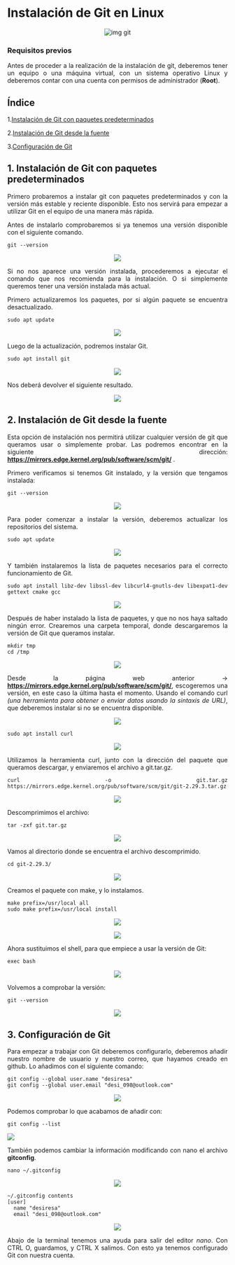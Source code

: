 # Instalación de Git en Linux

<div align="center">

![img git](http://mgaitan.github.io/intro-git/img/Git.png)

</div>

### Requisitos previos

<div style="text-align: justify">

Antes de proceder a la realización de la instalación de git, deberemos tener un equipo o una máquina virtual, con un sistema operativo Linux y deberemos contar con una cuenta con permisos de administrador (**Root**).

</div>

## Índice

 1.[Instalación de Git con paquetes predeterminados](#id1)

 2.[Instalación de Git desde la fuente](#id2)

 3.[Configuración de Git](#id3)

## 1. Instalación de Git con paquetes predeterminados <a name="id1"></a>

<div style="text-align: justify">

Primero probaremos a instalar git con paquetes predeterminados y con la versión más estable y reciente disponible. Esto nos servirá para empezar a utilizar Git en el equipo de una manera más rápida.

Antes de instalarlo comprobaremos si ya tenemos una versión disponible con el siguiente comando.

</div>

````
git --version
````

<div align="center">

![](./Imagen/1.png)

</div>

<div style="text-align: justify">

Si no nos aparece una versión instalada, procederemos a ejecutar el comando que nos recomienda para la instalación. O si simplemente queremos tener una versión instalada más actual.

Primero actualizaremos los paquetes, por si algún paquete se encuentra desactualizado.

````
sudo apt update
````

<div align="center">

![](./Imagen/4.png)

</div>

Luego de la actualización, podremos instalar Git.

````
sudo apt install git
````

<div align="center">

![](./Imagen/2.png)

</div>

Nos deberá devolver el siguiente resultado.

<div align="center">

![](./Imagen/3.png)

</div>

## 2. Instalación de Git desde la fuente <a name="id2"></a>

<div style="text-align: justify">

Esta opción de instalación nos permitirá utilizar cualquier versión de git que queramos usar o simplemente probar. Las podremos encontrar en la siguiente dirección: **https://mirrors.edge.kernel.org/pub/software/scm/git/** .

Primero verificamos si tenemos Git instalado, y la versión que tengamos instalada:

````
git --version
````

<div align="center">

![](./Imagen/3.png)

</div>

Para poder comenzar a instalar la versión, deberemos actualizar los repositorios del sistema.

````
sudo apt update
````

<div align="center">

![](./Imagen/4.png)

</div>

<div style="text-align: justify">

Y también instalaremos la lista de paquetes necesarios para el correcto funcionamiento de Git.

````
sudo apt install libz-dev libssl-dev libcurl4-gnutls-dev libexpat1-dev gettext cmake gcc
````

<div align="center">

![](./Imagen/6.png)

</div>

<div style="text-align: justify">

Después de haber instalado la lista de paquetes, y que no nos haya saltado ningún error. Crearemos una carpeta temporal, donde descargaremos la versión de Git que queramos instalar.

````
mkdir tmp
cd /tmp
````

<div align="center">

![](./Imagen/30.png)

</div>

<div style="text-align: justify">

Desde la página web anterior -> **https://mirrors.edge.kernel.org/pub/software/scm/git/**, escogeremos una versión, en este caso la última hasta el momento. Usando el comando curl *(una herramienta para obtener o enviar datos usando la sintaxis de URL)*, que deberemos instalar si no se encuentra disponible.

<div align="center">

![](./Imagen/7.png)

</div>

````
sudo apt install curl
````

<div align="center">

![](./Imagen/8.png)

</div>

<div style="text-align: justify">

Utilizamos la herramienta curl, junto con la dirección del paquete que queramos descargar, y enviaremos el archivo a git.tar.gz.

````
curl -o git.tar.gz https://mirrors.edge.kernel.org/pub/software/scm/git/git-2.29.3.tar.gz
````

<div align="center">

![](./Imagen/9.png)

</div>

Descomprimimos el archivo:

````
tar -zxf git.tar.gz
````

<div align="center">

![](./Imagen/10.png)

</div>

<div style="text-align: justify">

Vamos al directorio donde se encuentra el archivo descomprimido.

````
cd git-2.29.3/
````

<div align="center">

![](./Imagen/11.png)

</div>

<div style="text-align: justify">

Creamos el paquete con make, y lo instalamos.

````
make prefix=/usr/local all
sudo make prefix=/usr/local install
````

<div align="center">

![](./Imagen/31.png)

![](./Imagen/12.png)

</div>

<div style="text-align: justify">

Ahora sustituimos el shell, para que empiece a usar la versión de Git:

````
exec bash
````

<div align="center">

![](./Imagen/13.png)

</div>

Volvemos a comprobar la versión:

````
git --version
````

<div align="center">

![](./Imagen/14.png)

</div>

## 3. Configuración de Git

<div style="text-align: justify">

Para empezar a trabajar con Git deberemos configurarlo, deberemos añadir nuestro nombre de usuario y nuestro correo, que hayamos creado en github.
Lo añadimos con el siguiente comando:

````
git config --global user.name "desiresa"
git config --global user.email "desi_098@outlook.com"
````

<div align="center">

![](./Imagen/15.png)

</div>

Podemos comprobar lo que acabamos de añadir con:

````
git config --list
````

![](./Imagen/16.png)

<div style="text-align: justify">

También podemos cambiar la información modificando con nano el archivo **gitconfig**.

````
nano ~/.gitconfig
````

<div align="center">

![](./Imagen/18.png)

</div>


````
~/.gitconfig contents
[user]
  name "desiresa"
  email "desi_098@outlook.com"
````

<div align="center">

![](./Imagen/17.png)

</div>

<div style="text-align: justify">

Abajo de la terminal tenemos una ayuda para salir del editor *nano*. Con CTRL O, guardamos, y CTRL X salimos.
Con esto ya tenemos configurado Git con nuestra cuenta.
